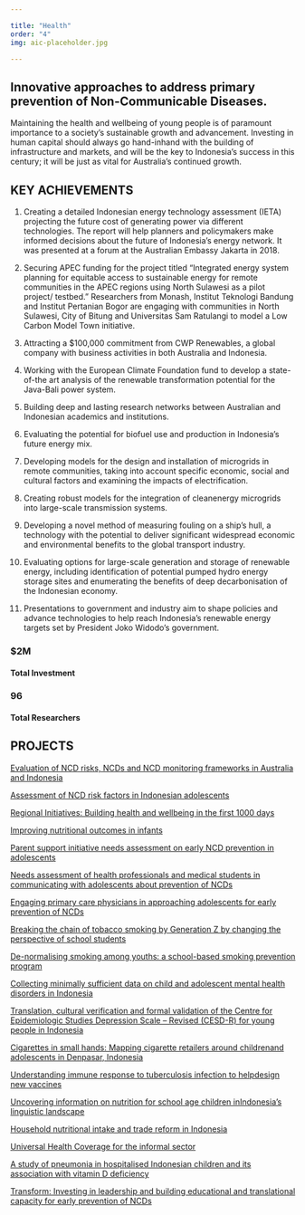 ```yaml
---

title: "Health"
order: "4"
img: aic-placeholder.jpg

---
```

<div id="top-target"></div>

## Innovative approaches to address primary prevention of Non-Communicable Diseases.

Maintaining the health and wellbeing of young people is of paramount importance to a society’s sustainable growth and advancement. Investing in human capital should always go hand-inhand with the building of infrastructure and markets, and will be the key to Indonesia’s success in this century; it will be just as vital for Australia’s continued growth.<!--more-->

## KEY ACHIEVEMENTS 
1. Creating a detailed Indonesian energy technology assessment (IETA) projecting the future cost of generating power via different technologies. The report will help planners and policymakers make informed decisions about the future of Indonesia’s energy network. It was presented at a forum at the Australian Embassy Jakarta in 2018.

1. Securing APEC funding for the project titled “Integrated energy system planning for equitable access to sustainable energy for remote communities in the APEC regions using North Sulawesi as a pilot project/ testbed.” Researchers from Monash, Institut Teknologi Bandung and Institut Pertanian Bogor are engaging with communities in North Sulawesi, City of Bitung and Universitas Sam Ratulangi to model a Low Carbon Model Town initiative. 

1. Attracting a $100,000 commitment from CWP Renewables, a global company with business activities in both Australia and Indonesia. 

1. Working with the European Climate Foundation fund to develop a state-of-the art analysis of the renewable transformation potential for the Java-Bali power system. 

1. Building deep and lasting research networks between Australian and Indonesian academics and institutions. 

1. Evaluating the potential for biofuel use and production in Indonesia’s future energy mix. 

1. Developing models for the design and installation of microgrids in remote communities, taking into account specific economic, social and cultural factors and examining the impacts of electrification. 

1. Creating robust models for the integration of cleanenergy microgrids into large-scale transmission systems. 

1. Developing a novel method of measuring fouling on a ship’s hull, a technology with the potential to deliver significant widespread economic and environmental benefits to the global transport industry. 

1. Evaluating options for large-scale generation and storage of renewable energy, including identification of potential pumped hydro energy storage sites and enumerating the benefits of deep decarbonisation of the Indonesian economy. 

1. Presentations to government and industry aim to shape policies and advance technologies to help reach Indonesia’s renewable energy targets set by President Joko Widodo’s government. 

### $2M
#### Total Investment

### 96
#### Total Researchers

<div id="bot-target"></div>

## PROJECTS

[Evaluation of NCD risks, NCDs and NCD monitoring frameworks in Australia and Indonesia](#)

[Assessment of NCD risk factors in Indonesian adolescents](#)

[Regional Initiatives: Building health and wellbeing in the first 1000 days](#)

[Improving nutritional outcomes in infants](#)

[Parent support initiative needs assessment on early NCD prevention in adolescents](#)

[Needs assessment of health professionals and medical students in communicating with adolescents about prevention of NCDs](#)

[Engaging primary care physicians in approaching adolescents for early prevention of NCDs](#)

[Breaking the chain of tobacco smoking by Generation Z by changing the perspective of school students](#)

[De-normalising smoking among youths: a school-based smoking prevention program](#)

[Collecting minimally sufficient data on child and adolescent mental health disorders in Indonesia](#)

[Translation, cultural verification and formal validation of the Centre for Epidemiologic Studies Depression Scale – Revised (CESD-R) for young people in Indonesia](#)

[Cigarettes in small hands: Mapping cigarette retailers around childrenand adolescents in Denpasar, Indonesia](#)

[Understanding immune response to tuberculosis infection to helpdesign new vaccines](#)

[Uncovering information on nutrition for school age children inIndonesia’s linguistic landscape](#)

[Household nutritional intake and trade reform in Indonesia](#)

[Universal Health Coverage for the informal sector](#)

[A study of pneumonia in hospitalised Indonesian children and its association with vitamin D deficiency](#)

[Transform: Investing in leadership and building educational and translational capacity for early prevention of NCDs](#)
